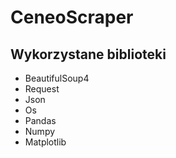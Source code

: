 # CeneoScraper


## Wykorzystane biblioteki
- BeautifulSoup4
- Request
- Json
- Os
- Pandas
- Numpy
- Matplotlib